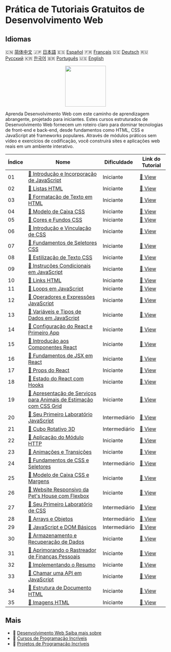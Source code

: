 # Prática de Tutoriais Gratuitos de Desenvolvimento Web

## Idiomas

🇨🇳 [简体中文](README_zh.md) 🇯🇵 [日本語](README_ja.md) 🇪🇸 [Español](README_es.md) 🇫🇷 [Français](README_fr.md) 🇩🇪 [Deutsch](README_de.md) 🇷🇺 [Русский](README_ru.md) 🇰🇷 [한국어](README_ko.md) 🇧🇷 [Português](README_pt.md) 🇺🇸 [English](README.md) 

<div align="center">
<img width="128px" src="https://file.labex.io/path/NHa0nG5axMBE.png">
</div>

Aprenda Desenvolvimento Web com este caminho de aprendizagem abrangente, projetado para iniciantes. Estes cursos estruturados de Desenvolvimento Web fornecem um roteiro claro para dominar tecnologias de front-end e back-end, desde fundamentos como HTML, CSS e JavaScript até frameworks populares. Através de módulos práticos sem vídeo e exercícios de codificação, você construirá sites e aplicações web reais em um ambiente interativo.

|   Índice | Nome                                                                                                                                              | Dificuldade   | Link do Tutorial                                                                                 |
|----------|---------------------------------------------------------------------------------------------------------------------------------------------------|---------------|--------------------------------------------------------------------------------------------------|
|       01 | [📖 Introdução e Incorporação de JavaScript](https://labex.io/pt/tutorials/javascript-javascript-introduction-and-embedding-598194)               | Iniciante     | [🔗 View](https://labex.io/pt/tutorials/javascript-javascript-introduction-and-embedding-598194) |
|       02 | [📖 Listas HTML](https://labex.io/pt/tutorials/html-html-lists-597902)                                                                            | Iniciante     | [🔗 View](https://labex.io/pt/tutorials/html-html-lists-597902)                                  |
|       03 | [📖 Formatação de Texto em HTML](https://labex.io/pt/tutorials/html-html-text-formatting-597904)                                                  | Iniciante     | [🔗 View](https://labex.io/pt/tutorials/html-html-text-formatting-597904)                        |
|       04 | [📖 Modelo de Caixa CSS](https://labex.io/pt/tutorials/css-css-box-model-598028)                                                                  | Iniciante     | [🔗 View](https://labex.io/pt/tutorials/css-css-box-model-598028)                                |
|       05 | [📖 Cores e Fundos CSS](https://labex.io/pt/tutorials/css-css-colors-and-backgrounds-598029)                                                      | Iniciante     | [🔗 View](https://labex.io/pt/tutorials/css-css-colors-and-backgrounds-598029)                   |
|       06 | [📖 Introdução e Vinculação de CSS](https://labex.io/pt/tutorials/css-css-introduction-and-linking-598030)                                        | Iniciante     | [🔗 View](https://labex.io/pt/tutorials/css-css-introduction-and-linking-598030)                 |
|       07 | [📖 Fundamentos de Seletores CSS](https://labex.io/pt/tutorials/css-css-selectors-basics-598033)                                                  | Iniciante     | [🔗 View](https://labex.io/pt/tutorials/css-css-selectors-basics-598033)                         |
|       08 | [📖 Estilização de Texto CSS](https://labex.io/pt/tutorials/css-css-text-styling-598036)                                                          | Iniciante     | [🔗 View](https://labex.io/pt/tutorials/css-css-text-styling-598036)                             |
|       09 | [📖 Instruções Condicionais em JavaScript](https://labex.io/pt/tutorials/javascript-javascript-conditional-statements-598190)                     | Iniciante     | [🔗 View](https://labex.io/pt/tutorials/javascript-javascript-conditional-statements-598190)     |
|       10 | [📖 Links HTML](https://labex.io/pt/tutorials/html-html-links-597901)                                                                             | Iniciante     | [🔗 View](https://labex.io/pt/tutorials/html-html-links-597901)                                  |
|       11 | [📖 Loops em JavaScript](https://labex.io/pt/tutorials/javascript-javascript-loops-598195)                                                        | Iniciante     | [🔗 View](https://labex.io/pt/tutorials/javascript-javascript-loops-598195)                      |
|       12 | [📖 Operadores e Expressões JavaScript](https://labex.io/pt/tutorials/javascript-javascript-operators-and-expressions-598197)                     | Iniciante     | [🔗 View](https://labex.io/pt/tutorials/javascript-javascript-operators-and-expressions-598197)  |
|       13 | [📖 Variáveis e Tipos de Dados em JavaScript](https://labex.io/pt/tutorials/javascript-javascript-variables-and-data-types-598198)                | Iniciante     | [🔗 View](https://labex.io/pt/tutorials/javascript-javascript-variables-and-data-types-598198)   |
|       14 | [📖 Configuração do React e Primeiro App](https://labex.io/pt/tutorials/react-react-setup-and-first-app-598881)                                   | Iniciante     | [🔗 View](https://labex.io/pt/tutorials/react-react-setup-and-first-app-598881)                  |
|       15 | [📖 Introdução aos Componentes React](https://labex.io/pt/tutorials/react-react-components-introduction-601735)                                   | Iniciante     | [🔗 View](https://labex.io/pt/tutorials/react-react-components-introduction-601735)              |
|       16 | [📖 Fundamentos de JSX em React](https://labex.io/pt/tutorials/react-react-jsx-basics-601739)                                                     | Iniciante     | [🔗 View](https://labex.io/pt/tutorials/react-react-jsx-basics-601739)                           |
|       17 | [📖 Props do React](https://labex.io/pt/tutorials/react-react-props-601741)                                                                       | Iniciante     | [🔗 View](https://labex.io/pt/tutorials/react-react-props-601741)                                |
|       18 | [📖 Estado do React com Hooks](https://labex.io/pt/tutorials/react-react-state-with-hooks-601742)                                                 | Iniciante     | [🔗 View](https://labex.io/pt/tutorials/react-react-state-with-hooks-601742)                     |
|       19 | [📖 Apresentação de Serviços para Animais de Estimação com CSS Grid](https://labex.io/pt/tutorials/css-pet-service-showcase-with-css-grid-289077) | Iniciante     | [🔗 View](https://labex.io/pt/tutorials/css-pet-service-showcase-with-css-grid-289077)           |
|       20 | [📖 Seu Primeiro Laboratório JavaScript](https://labex.io/pt/tutorials/javascript-your-first-javascript-lab-92948)                                | Intermediário | [🔗 View](https://labex.io/pt/tutorials/javascript-your-first-javascript-lab-92948)              |
|       21 | [📖 Cubo Rotativo 3D](https://labex.io/pt/tutorials/css-3d-rotating-cube-165641)                                                                  | Intermediário | [🔗 View](https://labex.io/pt/tutorials/css-3d-rotating-cube-165641)                             |
|       22 | [📖 Aplicação do Módulo HTTP](https://labex.io/pt/tutorials/javascript-http-module-application-177218)                                            | Iniciante     | [🔗 View](https://labex.io/pt/tutorials/javascript-http-module-application-177218)               |
|       23 | [📖 Animações e Transições](https://labex.io/pt/tutorials/css-animations-and-transitions-289073)                                                  | Iniciante     | [🔗 View](https://labex.io/pt/tutorials/css-animations-and-transitions-289073)                   |
|       24 | [📖 Fundamentos de CSS e Seletores](https://labex.io/pt/tutorials/css-css-basics-and-selectors-289074)                                            | Intermediário | [🔗 View](https://labex.io/pt/tutorials/css-css-basics-and-selectors-289074)                     |
|       25 | [📖 Modelo de Caixa CSS e Margens](https://labex.io/pt/tutorials/css-css-box-model-and-margins-289075)                                            | Iniciante     | [🔗 View](https://labex.io/pt/tutorials/css-css-box-model-and-margins-289075)                    |
|       26 | [📖 Website Responsivo da Pet's House com Flexbox](https://labex.io/pt/tutorials/css-responsive-pet-s-house-website-with-flexbox-289076)          | Iniciante     | [🔗 View](https://labex.io/pt/tutorials/css-responsive-pet-s-house-website-with-flexbox-289076)  |
|       27 | [📖 Seu Primeiro Laboratório de CSS](https://labex.io/pt/tutorials/css-your-first-css-lab-92744)                                                  | Intermediário | [🔗 View](https://labex.io/pt/tutorials/css-your-first-css-lab-92744)                            |
|       28 | [📖 Arrays e Objetos](https://labex.io/pt/tutorials/javascript-arrays-and-objects-290728)                                                         | Intermediário | [🔗 View](https://labex.io/pt/tutorials/javascript-arrays-and-objects-290728)                    |
|       29 | [📖 JavaScript e DOM Básicos](https://labex.io/pt/tutorials/javascript-basic-javascript-and-dom-290729)                                           | Intermediário | [🔗 View](https://labex.io/pt/tutorials/javascript-basic-javascript-and-dom-290729)              |
|       30 | [📖 Armazenamento e Recuperação de Dados](https://labex.io/pt/tutorials/javascript-data-storage-and-retrieval-290730)                             | Iniciante     | [🔗 View](https://labex.io/pt/tutorials/javascript-data-storage-and-retrieval-290730)            |
|       31 | [📖 Aprimorando o Rastreador de Finanças Pessoais](https://labex.io/pt/tutorials/javascript-enhancing-personal-finance-tracker-290731)            | Iniciante     | [🔗 View](https://labex.io/pt/tutorials/javascript-enhancing-personal-finance-tracker-290731)    |
|       32 | [📖 Implementando o Resumo](https://labex.io/pt/tutorials/javascript-implementing-the-summary-290732)                                             | Iniciante     | [🔗 View](https://labex.io/pt/tutorials/javascript-implementing-the-summary-290732)              |
|       33 | [📖 Chamar uma API em JavaScript](https://labex.io/pt/tutorials/javascript-call-an-api-in-javascript-590831)                                      | Iniciante     | [🔗 View](https://labex.io/pt/tutorials/javascript-call-an-api-in-javascript-590831)             |
|       34 | [📖 Estrutura de Documento HTML](https://labex.io/pt/tutorials/html-html-document-structure-597898)                                               | Iniciante     | [🔗 View](https://labex.io/pt/tutorials/html-html-document-structure-597898)                     |
|       35 | [📖 Imagens HTML](https://labex.io/pt/tutorials/html-html-images-597900)                                                                          | Iniciante     | [🔗 View](https://labex.io/pt/tutorials/html-html-images-597900)                                 |

## Mais

- 🔗 [Desenvolvimento Web Saiba mais sobre](https://labex.io/pt/skilltrees/web-development)
- 🔗 [Cursos de Programação Incríveis](https://github.com/labex-labs/awesome-programming-courses)
- 🔗 [Projetos de Programação Incríveis](https://github.com/labex-labs/awesome-programming-projects)

